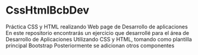 # CssHtmlBcbDev
Práctica CSS y HTML realizando Web page de Desarrollo de aplicaciones
En este repositorio encontrarás un ejercicio que desarrollé para el área de Desarrollo de Aplicaciones
Utilizando CSS y HTML, tomando como plantilla principal Bootstrap
Posteriormente se adicionan otros componentes
